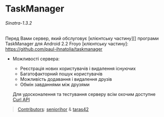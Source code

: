 # TaskManager

###### Sinatra-1.3.2

Перед Вами сервер, який обслуговує [клієнтську частину][] програми TaskManager для Android 2.2 Froyo
[клієнтську частину]: https://github.com/paul-ihnatolia/taskmanager

*   Можливості сервера:
    *   Реєстрація нових користувачів і видалення існуючих
    *   Багатофакторний пошук користувачів
    *   Можливість додавання і видалення друзів
    *   Обмін завданнями між друзями

    Для удосконалення та тестування серверу всім охочим доступне [Curl API](/seniorihor/task_manager/blob/master/curl.api)

> [Contributors](https://github.com/seniorihor/task_manager/graphs/contributors): [seniorihor](https://github.com/seniorihor) & [taras42](https://github.com/taras42)
